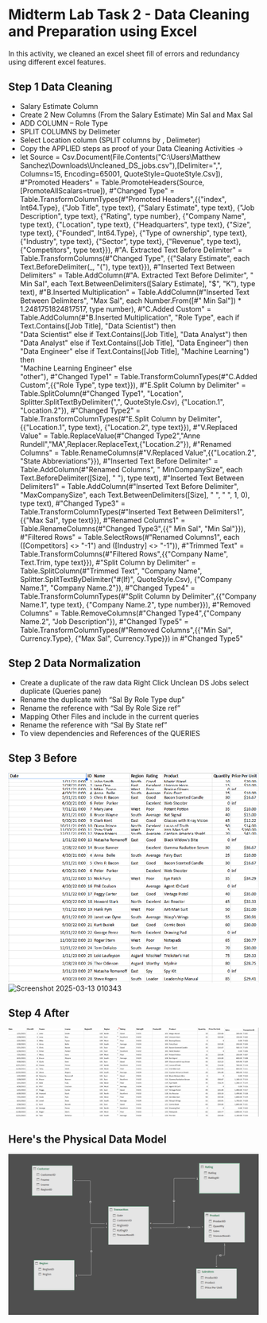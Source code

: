 # Midterm Lab Task 2 - Data Cleaning and Preparation using Excel
In this activity, we cleaned an excel sheet fill of errors and redundancy using different excel features.
## Step 1 Data Cleaning
- Salary Estimate Column
- Create 2 New Columns (From the Salary Estimate) Min Sal and Max Sal
- ADD COLUMN – Role Type 
- SPLIT COLUMNS by Delimeter 
- Select Location column (SPLIT columns by , Delimeter)
- Copy the APPLIED steps as proof of your Data Cleaning Activities -> 
- let
    Source = Csv.Document(File.Contents("C:\Users\Matthew Sanchez\Downloads\Uncleaned_DS_jobs.csv"),[Delimiter=",", Columns=15, Encoding=65001, QuoteStyle=QuoteStyle.Csv]),
    #"Promoted Headers" = Table.PromoteHeaders(Source, [PromoteAllScalars=true]),
    #"Changed Type" = Table.TransformColumnTypes(#"Promoted Headers",{{"index", Int64.Type}, {"Job Title", type text}, {"Salary Estimate", type text}, {"Job Description", type text}, {"Rating", type number}, {"Company Name", type text}, {"Location", type text}, {"Headquarters", type text}, {"Size", type text}, {"Founded", Int64.Type}, {"Type of ownership", type text}, {"Industry", type text}, {"Sector", type text}, {"Revenue", type text}, {"Competitors", type text}}),
    #"A. Extracted Text Before Delimiter" = Table.TransformColumns(#"Changed Type", {{"Salary Estimate", each Text.BeforeDelimiter(_, "("), type text}}),
    #"Inserted Text Between Delimiters" = Table.AddColumn(#"A. Extracted Text Before Delimiter", " Min Sal", each Text.BetweenDelimiters([Salary Estimate], "$", "K"), type text),
    #"B.Inserted Multiplication" = Table.AddColumn(#"Inserted Text Between Delimiters", "Max Sal", each Number.From([#" Min Sal"]) * 1.2481751824817517, type number),
    #"C.Added Custom" = Table.AddColumn(#"B.Inserted Multiplication", "Role Type", each if Text.Contains([Job Title], "Data Scientist") then  
"Data Scientist" 
else if Text.Contains([Job Title], "Data Analyst") then  
"Data Analyst" 
else if Text.Contains([Job Title], "Data Engineer") then  
"Data Engineer" 
else if Text.Contains([Job Title], "Machine Learning") then  
"Machine Learning Engineer" 
else  
"other"),
    #"Changed Type1" = Table.TransformColumnTypes(#"C.Added Custom",{{"Role Type", type text}}),
    #"E.Split Column by Delimiter" = Table.SplitColumn(#"Changed Type1", "Location", Splitter.SplitTextByDelimiter(",", QuoteStyle.Csv), {"Location.1", "Location.2"}),
    #"Changed Type2" = Table.TransformColumnTypes(#"E.Split Column by Delimiter",{{"Location.1", type text}, {"Location.2", type text}}),
    #"V.Replaced Value" = Table.ReplaceValue(#"Changed Type2","Anne Rundell","MA",Replacer.ReplaceText,{"Location.2"}),
    #"Renamed Columns" = Table.RenameColumns(#"V.Replaced Value",{{"Location.2", "State Abbreviations"}}),
    #"Inserted Text Before Delimiter" = Table.AddColumn(#"Renamed Columns", " MinCompanySize", each Text.BeforeDelimiter([Size], " "), type text),
    #"Inserted Text Between Delimiters1" = Table.AddColumn(#"Inserted Text Before Delimiter", "MaxCompanySize", each Text.BetweenDelimiters([Size], " ", " ", 1, 0), type text),
    #"Changed Type3" = Table.TransformColumnTypes(#"Inserted Text Between Delimiters1",{{"Max Sal", type text}}),
    #"Renamed Columns1" = Table.RenameColumns(#"Changed Type3",{{" Min Sal", "Min Sal"}}),
    #"Filtered Rows" = Table.SelectRows(#"Renamed Columns1", each ([Competitors] <> "-1") and ([Industry] <> "-1")),
    #"Trimmed Text" = Table.TransformColumns(#"Filtered Rows",{{"Company Name", Text.Trim, type text}}),
    #"Split Column by Delimiter" = Table.SplitColumn(#"Trimmed Text", "Company Name", Splitter.SplitTextByDelimiter("#(lf)", QuoteStyle.Csv), {"Company Name.1", "Company Name.2"}),
    #"Changed Type4" = Table.TransformColumnTypes(#"Split Column by Delimiter",{{"Company Name.1", type text}, {"Company Name.2", type number}}),
    #"Removed Columns" = Table.RemoveColumns(#"Changed Type4",{"Company Name.2", "Job Description"}),
    #"Changed Type5" = Table.TransformColumnTypes(#"Removed Columns",{{"Min Sal", Currency.Type}, {"Max Sal", Currency.Type}})
in
    #"Changed Type5"
## Step 2 Data Normalization
- Create a duplicate of the raw data Right Click Unclean DS Jobs select 
duplicate (Queries pane) 
- Rename the duplicate with “Sal By Role Type dup”
- Rename the reference with “Sal By Role Size ref”
- Mapping Other Files and include in the current queries
- Rename the reference with “Sal By State ref”
- To view dependencies and References of the QUERIES
## Step 3 Before
![screenshot](/Midterm%20Task%201/Images/Before.png)
![Screenshot 2025-03-13 010343](https://github.com/user-attachments/assets/03768004-8aba-4ee6-a6da-7c6080e24522)

## Step 4 After
![screenshot](/Midterm%20Task%201/Images/After.png)

## Here's the Physical Data Model
![screenshot](/Midterm%20Task%201/Images/Relation.png)
